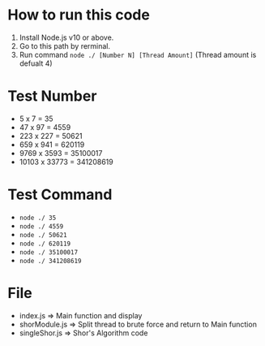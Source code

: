 # How to run this code
1. Install Node.js v10 or above.
2. Go to this path by rerminal.
3. Run command `node ./ [Number N] [Thread Amount]` (Thread amount is defualt 4)

# Test Number
- 5 x 7 = 35
- 47 x 97 = 4559
- 223 x 227 = 50621
- 659 x 941 = 620119
- 9769 x 3593 = 35100017
- 10103 x 33773 = 341208619

# Test Command
- `node ./ 35`
- `node ./ 4559`
- `node ./ 50621`
- `node ./ 620119`
- `node ./ 35100017`
- `node ./ 341208619`

# File
- index.js => Main function and display
- shorModule.js => Split thread to brute force and return to Main function
- singleShor.js => Shor's Algorithm code

